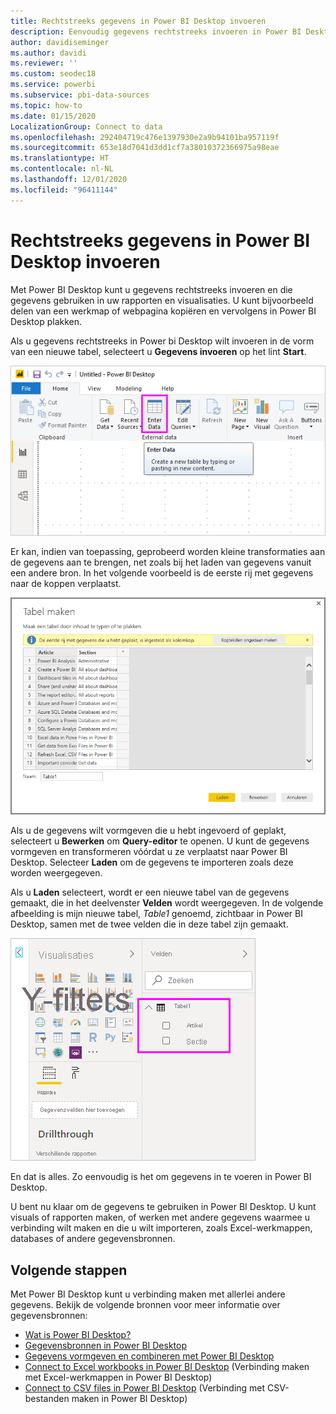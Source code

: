 ```yaml
---
title: Rechtstreeks gegevens in Power BI Desktop invoeren
description: Eenvoudig gegevens rechtstreeks invoeren in Power BI Desktop
author: davidiseminger
ms.author: davidi
ms.reviewer: ''
ms.custom: seodec18
ms.service: powerbi
ms.subservice: pbi-data-sources
ms.topic: how-to
ms.date: 01/15/2020
LocalizationGroup: Connect to data
ms.openlocfilehash: 292404719c476e1397930e2a9b94101ba957119f
ms.sourcegitcommit: 653e18d7041d3dd1cf7a38010372366975a98eae
ms.translationtype: HT
ms.contentlocale: nl-NL
ms.lasthandoff: 12/01/2020
ms.locfileid: "96411144"
---
```

# <a name="enter-data-directly-into-power-bi-desktop"></a>Rechtstreeks gegevens in Power BI Desktop invoeren

Met Power BI Desktop kunt u gegevens rechtstreeks invoeren en die gegevens gebruiken in uw rapporten en visualisaties. U kunt bijvoorbeeld delen van een werkmap of webpagina kopiëren en vervolgens in Power BI Desktop plakken.

Als u gegevens rechtstreeks in Power bi Desktop wilt invoeren in de vorm van een nieuwe tabel, selecteert u **Gegevens invoeren** op het lint **Start**.

![Selecteer in Start de optie Gegevens invoeren](media/desktop-enter-data-directly-into-desktop/enter-data-directly_1.png)

Er kan, indien van toepassing, geprobeerd worden kleine transformaties aan de gegevens aan te brengen, net zoals bij het laden van gegevens vanuit een andere bron. In het volgende voorbeeld is de eerste rij met gegevens naar de koppen verplaatst.

![Gegevens met de eerste rij als kolomtitels](media/desktop-enter-data-directly-into-desktop/enter-data-directly_2.png)

Als u de gegevens wilt vormgeven die u hebt ingevoerd of geplakt, selecteert u **Bewerken** om **Query-editor** te openen. U kunt de gegevens vormgeven en transformeren vóórdat u ze verplaatst naar Power BI Desktop. Selecteer **Laden** om de gegevens te importeren zoals deze worden weergegeven.

Als u **Laden** selecteert, wordt er een nieuwe tabel van de gegevens gemaakt, die in het deelvenster **Velden** wordt weergegeven. In de volgende afbeelding is mijn nieuwe tabel, *Table1* genoemd, zichtbaar in Power BI Desktop, samen met de twee velden die in deze tabel zijn gemaakt.

![Velden geladen in Power BI Desktop](media/desktop-enter-data-directly-into-desktop/enter-data-directly_3.png)

En dat is alles. Zo eenvoudig is het om gegevens in te voeren in Power BI Desktop.

U bent nu klaar om de gegevens te gebruiken in Power BI Desktop. U kunt visuals of rapporten maken, of werken met andere gegevens waarmee u verbinding wilt maken en die u wilt importeren, zoals Excel-werkmappen, databases of andere gegevensbronnen.

## <a name="next-steps"></a>Volgende stappen

Met Power BI Desktop kunt u verbinding maken met allerlei andere gegevens. Bekijk de volgende bronnen voor meer informatie over gegevensbronnen:

* [Wat is Power BI Desktop?](../fundamentals/desktop-what-is-desktop.md)
* [Gegevensbronnen in Power BI Desktop](desktop-data-sources.md)
* [Gegevens vormgeven en combineren met Power BI Desktop](desktop-shape-and-combine-data.md)
* [Connect to Excel workbooks in Power BI Desktop](desktop-connect-excel.md) (Verbinding maken met Excel-werkmappen in Power BI Desktop)
* [Connect to CSV files in Power BI Desktop](desktop-connect-csv.md) (Verbinding met CSV-bestanden maken in Power BI Desktop)
